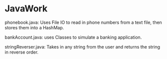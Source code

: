 # JavaWork

phonebook.java: Uses File IO to read in phone numbers from a text file, then stores them into a HashMap.

bankAccount.java: uses Classes to simulate a banking application.

stringReverser.java: Takes in any string from the user and returns the string in reverse order.
